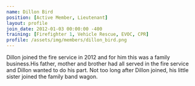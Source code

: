 ```yaml
---
name: Dillon Bird
position: [Active Member, Lieutenant]
layout: profile
join_date: 2012-01-03 00:00:00 -400
training: [Firefighter 1, Vehicle Rescue, EVOC, CPR]
profile: /assets/img/members/dillon_bird.png
---
```

Dillon joined the fire service in 2012 and for him this was a family business.His father, mother and brother had all served in the fire service and Dillon wanted to do his part. Not too long after Dillon joined, his little sister joined the family band wagon.